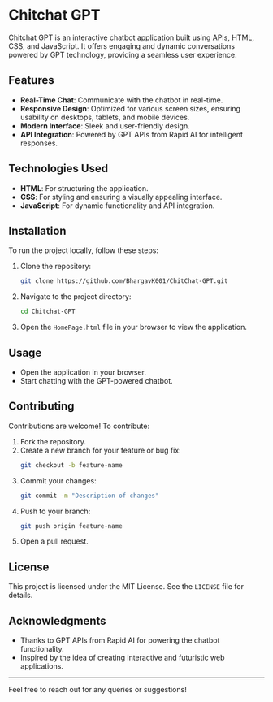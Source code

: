 # Chitchat GPT

Chitchat GPT is an interactive chatbot application built using APIs, HTML, CSS, and JavaScript. It offers engaging and dynamic conversations powered by GPT technology, providing a seamless user experience.

## Features
- **Real-Time Chat**: Communicate with the chatbot in real-time.
- **Responsive Design**: Optimized for various screen sizes, ensuring usability on desktops, tablets, and mobile devices.
- **Modern Interface**: Sleek and user-friendly design.
- **API Integration**: Powered by GPT APIs from Rapid AI for intelligent responses.

## Technologies Used
- **HTML**: For structuring the application.
- **CSS**: For styling and ensuring a visually appealing interface.
- **JavaScript**: For dynamic functionality and API integration.

## Installation
To run the project locally, follow these steps:

1. Clone the repository:
   ```bash
   git clone https://github.com/BhargavK001/ChitChat-GPT.git
   ```

2. Navigate to the project directory:
   ```bash
   cd Chitchat-GPT
   ```

3. Open the `HomePage.html` file in your browser to view the application.

## Usage
- Open the application in your browser.
- Start chatting with the GPT-powered chatbot.

## Contributing
Contributions are welcome! To contribute:
1. Fork the repository.
2. Create a new branch for your feature or bug fix:
   ```bash
   git checkout -b feature-name
   ```
3. Commit your changes:
   ```bash
   git commit -m "Description of changes"
   ```
4. Push to your branch:
   ```bash
   git push origin feature-name
   ```
5. Open a pull request.

## License
This project is licensed under the MIT License. See the `LICENSE` file for details.

## Acknowledgments
- Thanks to GPT APIs from Rapid AI for powering the chatbot functionality.
- Inspired by the idea of creating interactive and futuristic web applications.

---
Feel free to reach out for any queries or suggestions!

